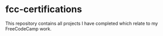 # fcc-certifications
This repository contains all projects I have completed which relate to my FreeCodeCamp work.
